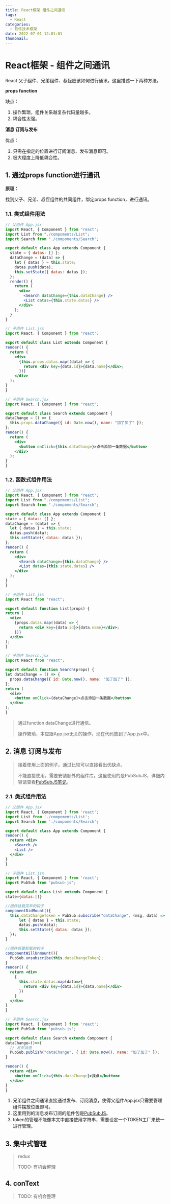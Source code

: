 ```yaml
---
title: React框架 组件之间通讯
tags:
  - React
categories:
  - 软件技术框架
date: 2022-07-01 12:01:01
thumbnail:
---
```


# React框架 - 组件之间通讯

React 父子组件、兄弟组件、叔侄应该如何进行通讯，这里描述一下两种方法。

**props function**

缺点：

1. 操作繁琐，组件关系越复杂代码量越多。
2. 耦合性太强。

**消息 订阅与发布**

优点：

1. 只需在指定的位置进行订阅消息、发布消息即可。
2. 极大程度上降低耦合性。

## 1. 通过props function进行通讯

**原理：**

找到父子、兄弟、叔侄组件的共同组件，绑定props function，进行通讯。



### 1.1. 类式组件用法

<code-group>
  <code-block title="父组件 App.jsx" active>

  ```jsx
  // 父组件 App.jsx
  import React, { Component } from "react";
  import List from "./compoments/List";
  import Search from "./compoments/Search";
  
  export default class App extends Component {
    state = { datas: [] };
    dataChange = (data) => {
      let { datas } = this.state;
      datas.push(data);
      this.setState({ datas: datas });
    };
    render() {
      return (
        <div>
          <Search dataChange={this.dataChange} />
          <List datas={this.state.datas} />
        </div>
      );
    }
  }
  ```
  </code-block>

  <code-block title="子组件 List.jsx">

  ```jsx
// 子组件 List.jsx
import React, { Component } from "react";

export default class List extends Component {
  render() {
    return (
      <div>
        {this.props.datas.map((data) => {
          return <div key={data.id}>{data.name}</div>;
        })}
      </div>
    );
  }
}
  ```

  </code-block>

  <code-block title="子组件 Search.jsx">

  ```jsx
// 子组件 Search.jsx
import React, { Component } from "react";

export default class Search extends Component {
  dataChange = () => {
    this.props.dataChange({ id: Date.now(), name: "加了加了" });
  };
  render() {
    return (
      <div>
        <button onClick={this.dataChange}>点击添加一条数据</button>
      </div>
    );
  }
}
  ```

  </code-block>

</code-group>



### 1.2. 函数式组件用法

<code-group>
  <code-block title="父组件 App.jsx" active>

  ```jsx
// 父组件 App.jsx
import React, { Component } from "react";
import List from "./compoments/List";
import Search from "./compoments/Search";

export default class App extends Component {
  state = { datas: [] };
  dataChange = (data) => {
    let { datas } = this.state;
    datas.push(data);
    this.setState({ datas: datas });
  };
  render() {
    return (
      <div>
        <Search dataChange={this.dataChange} />
        <List datas={this.state.datas} />
      </div>
    );
  }
}
  ```

  </code-block>

  <code-block title="子组件 List.jsx">

  ```jsx
// 子组件 List.jsx
import React from "react";

export default function List(props) {
  return (
    <div>
      {props.datas.map((data) => {
        return <div key={data.id}>{data.name}</div>;
      })}
    </div>
  );
}
  ```

  </code-block>

  <code-block title="子组件 Search.jsx">

  ```jsx
// 子组件 Search.jsx
import React from "react";

export default function Search(props) {
  let dataChange = () => {
    props.dataChange({ id: Date.now(), name: "加了加了" });
  };
  return (
    <div>
      <button onClick={dataChange}>点击添加一条数据</button>
    </div>
  );
}

  ```

  </code-block>

</code-group>



> 通过function dataChange进行通信。
>
> 操作繁琐，本应跟App.jsx无关的操作，现在代码放到了App.jsx中。

## 2.  消息 订阅与发布

> 接着使用上面的例子。通过比较可以直接看出优缺点。
>
> 不能直接使用，需要安装额外的组件库。这里使用的是PubSubJS，详细内容请查看[PubSubJS笔记](/pages/c31095/)。

### 2.1. 类式组件用法

<code-group>
  <code-block title="父组件 App.jsx" active>

  ```jsx
// 父组件 App.jsx
import React, { Component } from 'react';
import List from './compoments/List';
import Search from './compoments/Search';

export default class App extends Component {
  render() {
    return <div>
      <Search />
      <List />
    </div>
  }
}
  ```

  </code-block>

  <code-block title="子组件 List.jsx">

  ```jsx
// 子组件 List.jsx
import React, { Component } from 'react';
import PubSub from 'pubsub-js';

export default class List extends Component {
  state={datas:[]}
  
  //组件挂载完毕的钩子
  componentDidMount(){
    this.dataChangeToken = PubSub.subscribe("dataChange", (msg, data) => {
        let { datas } = this.state;
        datas.push(data);
        this.setState({ datas: datas });
    });
  }

  //组件将要卸载的钩子
  componentWillUnmount(){
    PubSub.unsubscribe(this.dataChangeToken);
  }
  render() {
    return <div>
      {
        this.state.datas.map(data=>{
          return <div key={data.id}>{data.name}</div>
        })
      }
    </div>
  }
}
  ```

  </code-block>

  <code-block title="子组件 Search.jsx">

  ```jsx
// 子组件 Search.jsx
import React, { Component } from 'react';
import PubSub from 'pubsub-js';

export default class Search extends Component {
  dataChange=()=>{
    // 发布消息
    PubSub.publish("dataChange", { id: Date.now(), name: "加了加了" });
  }
  
  render() {
    return <div>
      <button onClick={this.dataChange}>我点</button>
    </div>
  }
}
  ```

  </code-block>

</code-group>



1. 兄弟组件之间通讯直接通过发布、订阅消息，使得父组件App.jsx只需要管理组件摆放位置即可。
2. 这里用到的消息发布订阅的组件包是[PubSubJS](/pages/c31095/)。
3. token的管理不能像本文中直接使用字符串，需要设定一个TOKEN工厂来统一进行管理。

## 3. 集中式管理

>  redux
>
> TODO: 有机会整理

## 4. conText

> TODO: 有机会整理
